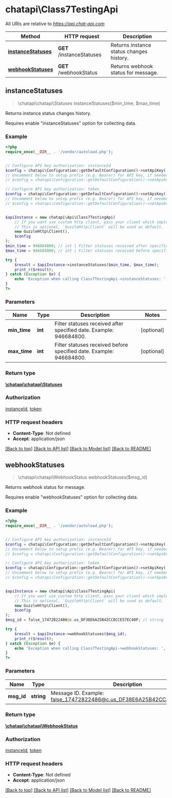 # chatapi\Class7TestingApi

All URIs are relative to *https://api.chat-api.com*

Method | HTTP request | Description
------------- | ------------- | -------------
[**instanceStatuses**](Class7TestingApi.md#instanceStatuses) | **GET** /instanceStatuses | Returns instance status changes history.
[**webhookStatuses**](Class7TestingApi.md#webhookStatuses) | **GET** /webhookStatus | Returns webhook status for message.



## instanceStatuses

> \chatapi\chatapi\Statuses instanceStatuses($min_time, $max_time)

Returns instance status changes history.

Requires enable \"instanceStatuses\" option for collecting data.

### Example

```php
<?php
require_once(__DIR__ . '/vendor/autoload.php');


// Configure API key authorization: instanceId
$config = chatapi\Configuration::getDefaultConfiguration()->setApiKey('instanceId', 'YOUR_API_KEY');
// Uncomment below to setup prefix (e.g. Bearer) for API key, if needed
// $config = chatapi\Configuration::getDefaultConfiguration()->setApiKeyPrefix('instanceId', 'Bearer');

// Configure API key authorization: token
$config = chatapi\Configuration::getDefaultConfiguration()->setApiKey('token', 'YOUR_API_KEY');
// Uncomment below to setup prefix (e.g. Bearer) for API key, if needed
// $config = chatapi\Configuration::getDefaultConfiguration()->setApiKeyPrefix('token', 'Bearer');


$apiInstance = new chatapi\Api\Class7TestingApi(
    // If you want use custom http client, pass your client which implements `GuzzleHttp\ClientInterface`.
    // This is optional, `GuzzleHttp\Client` will be used as default.
    new GuzzleHttp\Client(),
    $config
);
$min_time = 946684800; // int | Filter statuses received after specified date. Example: 946684800.
$max_time = 946684800; // int | Filter statuses received before specified date. Example: 946684800.

try {
    $result = $apiInstance->instanceStatuses($min_time, $max_time);
    print_r($result);
} catch (Exception $e) {
    echo 'Exception when calling Class7TestingApi->instanceStatuses: ', $e->getMessage(), PHP_EOL;
}
?>
```

### Parameters


Name | Type | Description  | Notes
------------- | ------------- | ------------- | -------------
 **min_time** | **int**| Filter statuses received after specified date. Example: 946684800. | [optional]
 **max_time** | **int**| Filter statuses received before specified date. Example: 946684800. | [optional]

### Return type

[**\chatapi\chatapi\Statuses**](../Model/Statuses.md)

### Authorization

[instanceId](../../README.md#instanceId), [token](../../README.md#token)

### HTTP request headers

- **Content-Type**: Not defined
- **Accept**: application/json

[[Back to top]](#) [[Back to API list]](../../README.md#documentation-for-api-endpoints)
[[Back to Model list]](../../README.md#documentation-for-models)
[[Back to README]](../../README.md)


## webhookStatuses

> \chatapi\chatapi\WebhookStatus webhookStatuses($msg_id)

Returns webhook status for message.

Requires enable \"webhookStatuses\" option for collecting data.

### Example

```php
<?php
require_once(__DIR__ . '/vendor/autoload.php');


// Configure API key authorization: instanceId
$config = chatapi\Configuration::getDefaultConfiguration()->setApiKey('instanceId', 'YOUR_API_KEY');
// Uncomment below to setup prefix (e.g. Bearer) for API key, if needed
// $config = chatapi\Configuration::getDefaultConfiguration()->setApiKeyPrefix('instanceId', 'Bearer');

// Configure API key authorization: token
$config = chatapi\Configuration::getDefaultConfiguration()->setApiKey('token', 'YOUR_API_KEY');
// Uncomment below to setup prefix (e.g. Bearer) for API key, if needed
// $config = chatapi\Configuration::getDefaultConfiguration()->setApiKeyPrefix('token', 'Bearer');


$apiInstance = new chatapi\Api\Class7TestingApi(
    // If you want use custom http client, pass your client which implements `GuzzleHttp\ClientInterface`.
    // This is optional, `GuzzleHttp\Client` will be used as default.
    new GuzzleHttp\Client(),
    $config
);
$msg_id = false_17472822486@c.us_DF38E6A25B42CC8CCE57EC40F; // string | Message ID. Example: false_17472822486@c.us_DF38E6A25B42CC8CCE57EC40F.

try {
    $result = $apiInstance->webhookStatuses($msg_id);
    print_r($result);
} catch (Exception $e) {
    echo 'Exception when calling Class7TestingApi->webhookStatuses: ', $e->getMessage(), PHP_EOL;
}
?>
```

### Parameters


Name | Type | Description  | Notes
------------- | ------------- | ------------- | -------------
 **msg_id** | **string**| Message ID. Example: false_17472822486@c.us_DF38E6A25B42CC8CCE57EC40F. |

### Return type

[**\chatapi\chatapi\WebhookStatus**](../Model/WebhookStatus.md)

### Authorization

[instanceId](../../README.md#instanceId), [token](../../README.md#token)

### HTTP request headers

- **Content-Type**: Not defined
- **Accept**: application/json

[[Back to top]](#) [[Back to API list]](../../README.md#documentation-for-api-endpoints)
[[Back to Model list]](../../README.md#documentation-for-models)
[[Back to README]](../../README.md)

